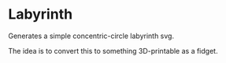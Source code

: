 # Labyrinth

Generates a simple concentric-circle labyrinth svg.

The idea is to convert this to something 3D-printable as a fidget.
